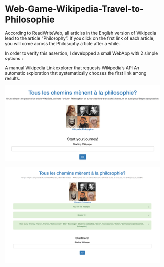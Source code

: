 # Web-Game-Wikipedia-Travel-to-Philosophie
 
According to ReadWriteWeb, all articles in the English version of Wikipedia lead to the article “Philosophy”. If you click on the first link of each article, you will come across the Philosophy article after a while.

In order to verify this assertion, I developped a small WebApp with 2 simple options :

A manual Wikipedia Link explorer that requests Wikipedia’s API
An automatic exploration that systematically chooses the first link among results.

<p align="center"><img src="https://raw.githubusercontent.com/wangyangparis/wangyangparis.github.io/master/assets/img/WebGame.png" width="600"><p align="center"><img src="https://raw.githubusercontent.com/wangyangparis/wangyangparis.github.io/master/assets/img/WebGame2.png" width="600">
</img></p>

